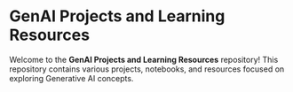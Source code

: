 # GenAI Projects and Learning Resources

Welcome to the **GenAI Projects and Learning Resources** repository! This repository contains various projects, notebooks, and resources focused on exploring Generative AI concepts.



